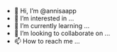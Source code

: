 - 👋 Hi, I’m @annisaapp
- 👀 I’m interested in ...
- 🌱 I’m currently learning ...
- 💞️ I’m looking to collaborate on ...
- 📫 How to reach me ...

<!---
annisaapp/annisaapp is a ✨ special ✨ repository because its `README.md` (this file) appears on your GitHub profile.
You can click the Preview link to take a look at your changes.
--->

